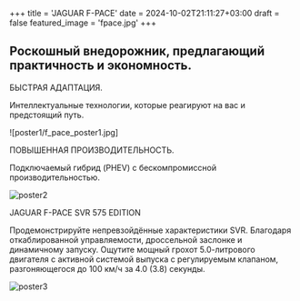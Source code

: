 +++
title = 'JAGUAR F-PACE'
date = 2024-10-02T21:11:27+03:00
draft = false
featured_image = 'fpace.jpg'
+++
## Роскошный внедорожник, предлагающий практичность и экономность.

БЫСТРАЯ АДАПТАЦИЯ.

Интеллектуальные технологии, которые реагируют на вас и предстоящий путь.

![poster1/f_pace_poster1.jpg]

ПОВЫШЕННАЯ ПРОИЗВОДИТЕЛЬНОСТЬ.

Подключаемый гибрид (PHEV) с бескомпромиссной производительностью. 

![poster2](https://ltdfoto.ru/images/2024/10/02/X76124GL_303101393_020_PR-1.jpg)

JAGUAR F-PACE SVR 575 EDITION

Продемонстрируйте непревзойдённые характеристики SVR. Благодаря откаблированной управляемости, дроссельной заслонке и динамичному запуску.
Ощутите мощный грохот 5.0-литрового двигателя с активной системой выпуска с регулируемым клапаном, разгоняющегося до 100 км/ч за 4.0 (3.8) секунды.

![poster3](https://ltdfoto.ru/images/2024/10/02/X76124GL_303101393_056_PR.jpg)
